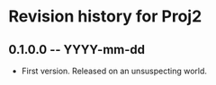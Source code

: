 # Revision history for Proj2

## 0.1.0.0 -- YYYY-mm-dd

* First version. Released on an unsuspecting world.
